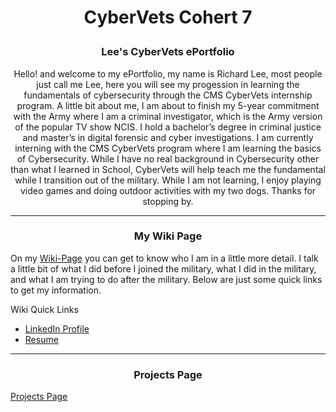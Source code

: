<h1> <p align="center">
 CyberVets Cohert 7 
</p> </h1>



<h3> <p align="center">
  Lee's CyberVets ePortfolio
</p> </h3>

 <p div{
    width: 200px;
    word-wrap: break-word;
} 
</p>
<p align="center">
Hello! and welcome to my ePortfolio, my name is Richard Lee, most people just call me Lee, here you will see my progession in learning the fundamentals of cybersecurity through the CMS CyberVets internship program. A little bit about me, I am about to finish my 5-year commitment with the Army where I am a criminal investigator, which is the Army version of the popular TV show NCIS. I hold a bachelor’s degree in criminal justice and master’s in digital forensic and cyber investigations. I am currently interning with the CMS CyberVets program where I am learning the basics of Cybersecurity. While I have no real background in Cybersecurity other than what I learned in School, CyberVets will help teach me the fundamental while I transition out of the military. While I am not learning, I enjoy playing video games and doing outdoor activities with my two dogs. Thanks for stopping by.
 
---
 
 <h3> <p align="center">
  My Wiki Page
</h3>

<p align="center">
  
 On my [Wiki-Page](https://github.com/Reeseys/CyberVets_ePortfolio_C7/wiki) you can get to know who I am in a little more detail. I talk a little bit of what I did before I joined the military, what I did in the military, and what I am trying to do after the military. Below are just some quick links to get my information. 
</p>

Wiki Quick Links

 * [LinkedIn Profile](https://www.linkedin.com/in/yr-lee/)
 * [Resume](https://github.com/Reeseys/CyberVets_ePortfolio_C7/files/8572874/Resume_LEEv2.pdf)


---
 
 <h3> <p align="center">
  Projects Page
</p> </h3>

[Projects Page](https://github.com/Reeseys/CyberVets_ePortfolio_C7/projects?type=beta)
